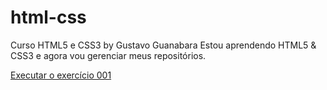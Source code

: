 # html-css
 Curso HTML5 e CSS3 by Gustavo Guanabara
Estou aprendendo HTML5 & CSS3 e agora vou gerenciar meus repositórios. 

<a href="https://julio-gallo.github.io/html-css/Exercicios/ex001/index.html">Executar o exercício 001</a>
